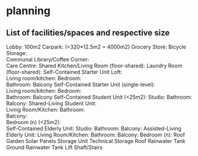 # planning

## List of facilities/spaces and respective size

Lobby: 100m2 
Carpark: (<320*12.5m2 = 4000m2) 
Grocery Store: 
Bicycle Storage:  
Communal Library/Coffee Corner:  
Care Centre: 
Shared Kitchen/Living Room (floor-shared): 
Laundry Room (floor-shared): 
Self-Contained Starter Unit Loft:  
Living room/kitchen: 
Bedroom:  
Bathroom: 
Balcony 
Self-Contained Starter Unit (single-level):  
Living room/kitchen: 
Bedroom:  
Bathroom: 
Balcony 
Self-Contained Student Unit (<25m2): 
Studio: 
Bathroom: 
Balcony: 
Shared-Living Student Unit:  
Living Room/Kitchen: 
Bathroom:   
Balcony:  
Bedroom (n) (<25m2):  
Self-Contained Elderly Unit: 
Studio: 
Bathroom: 
Balcony: 
Assisted-Living Elderly Unit: 
Living Room/Kitchen: 
Bathroom: 
Balcony: 
Bedroom (n): 
Roof Garden 
Solar Panels 
Storage Unit 
Technical Storage 
Roof Rainwater Tank 
Ground Rainwater Tank 
Lift Shaft/Stairs 
